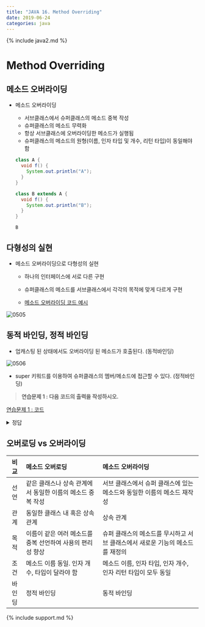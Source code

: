```yaml
---
title: "JAVA 16. Method Overriding"
date: 2019-06-24
categories: java
---
```


{% include java2.md %}

# Method Overriding

## 메소드 오버라이딩

* 메소드 오버라이딩
  * 서브클래스에서 슈퍼클래스의 메소드 중복 작성
  * 슈퍼클래스의 메소드 무력화
  * 항상 서브클래스에 오버라이딩한 메소드가 실행됨
  * 슈퍼클래스의 메소드의 원형(이름, 인자 타입 및 개수, 리턴 타입)이 동일해야 함
  
  ~~~java
  class A {
    void f() {
      System.out.println("A");
    }
  }
  
  class B extends A {
    void f() {
      System.out.println("B");
    }
  }
  ~~~
  
  ```
  B
  ```
  
  
## 다형성의 실현

* 메소드 오버라이딩으로 다형성의 실현
  * 하나의 인터페이스에 서로 다른 구현
  * 슈퍼클래스의 메소드를 서브클래스에서 각각의 목적에 맞게 다르게 구현
  
  * [메소드 오버라이딩 코드 예시](https://github.com/DetegiCE/JavaStudy/blob/master/chapter5/MethodOverridingEx.java)
  
![0505](https://user-images.githubusercontent.com/26007107/60011293-7142e580-96b4-11e9-8ef1-a384405f2fae.png)


## 동적 바인딩, 정적 바인딩

* 업캐스팅 된 상태에서도 오버라이딩 된 메소드가 호출된다. (동적바인딩)

![0506](https://user-images.githubusercontent.com/26007107/60011478-d1398c00-96b4-11e9-91e5-437b3a97176f.png)

* super 키워드를 이용하여 슈퍼클래스의 멤버/메소드에 접근할 수 있다. (정적바인딩)

> **연습문제 1 : 다음 코드의 출력을 작성하시오.**

[연습문제 1 : 코드](https://github.com/DetegiCE/JavaStudy/blob/master/chapter5/SubObject.java)

<details><summary>정답</summary>

{% highlight text %}
Super
Sub
{% endhighlight %}

</details>


## 오버로딩 vs 오버라이딩

| 비교 | 메소드 오버로딩 | 메소드 오버라이딩 |
|:---:|:---|:---|
| 선언 | 같은 클래스나 상속 관계에서 동일한 이름의 메소드 중복 작성 | 서브 클래스에서 슈퍼 클래스에 있는 메소드와 동일한 이름의 메소드 재작성 |
| 관계 | 동일한 클래스 내 혹은 상속 관계 | 상속 관계 |
| 목적 | 이름이 같은 여러 메소드를 중복 선언하여 사용의 편리성 향상 | 슈퍼 클래스의 메소드를 무시하고 서브 클래스에서 새로운 기능의 메소드를 재정의 |
| 조건 | 메소드 이름 동일. 인자 개수, 타입이 달라야 함 | 메소드 이름, 인자 타입, 인자 개수, 인자 리턴 타입이 모두 동일 |
| 바인딩 | 정적 바인딩 | 동적 바인딩 |

{% include support.md %}

